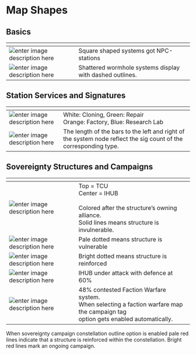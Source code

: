 # Map Shapes
## Basics

<table>
<thead>
<tr>
<th></th>
<th></th>
</tr>
</thead>
<tbody>
<tr>
<td><img src="https://raw.githubusercontent.com/Risingson/eedocs/master/docs/images/shapes/shapes_01.png" alt="enter image description here"></td>
<td>Square shaped systems got NPC-stations</td>
</tr>
<tr>
<td><img src="https://raw.githubusercontent.com/Risingson/eedocs/master/docs/images/shapes/shapes_04.png" alt="enter image description here"></td>
<td>Shattered wormhole systems display with dashed outlines.</td>
</tr>
</tbody>
</table><h2 id="station-services-and-signatures">Station Services and Signatures</h2>

<table>
<thead>
<tr>
<th></th>
<th></th>
</tr>
</thead>
<tbody>
<tr>
<td><img src="https://raw.githubusercontent.com/Risingson/eedocs/master/docs/images/shapes/shapes_02.png" alt="enter image description here"></td>
<td>White: Cloning, Green: Repair<br>Orange: Factory, Blue: Research Lab</td>
</tr>
<tr>
<td><img src="https://raw.githubusercontent.com/Risingson/eedocs/master/docs/images/shapes/shapes_09.png" alt="enter image description here"></td>
<td>The length of the bars to the left and right of the system node reflect the sig count of the corresponding type.</td>
</tr>
</tbody>
</table><h2 id="sovereignty-structures-and-campaigns">Sovereignty Structures and Campaigns</h2>

<table>
<thead>
<tr>
<th></th>
<th></th>
</tr>
</thead>
<tbody>
<tr>
<td><img src="https://raw.githubusercontent.com/Risingson/eedocs/master/docs/images/shapes/shapes_05.png" alt="enter image description here"></td>
<td>Top = TCU<br>Center = IHUB<br><br>Colored after the structure’s owning alliance.<br>Solid lines means structure is invulnerable.</td>
</tr>
<tr>
<td><img src="https://raw.githubusercontent.com/Risingson/eedocs/master/docs/images/shapes/shapes_07.png" alt="enter image description here"></td>
<td>Pale dotted means structure is vulnerable</td>
</tr>
<tr>
<td><img src="https://raw.githubusercontent.com/Risingson/eedocs/master/docs/images/shapes/shapes_06.png" alt="enter image description here"></td>
<td>Bright dotted means structure is reinforced</td>
</tr>
<tr>
<td><img src="https://raw.githubusercontent.com/Risingson/eedocs/master/docs/images/shapes/shapes_08.png" alt="enter image description here"></td>
<td>IHUB under attack with defence at 60%</td>
</tr>
<tr>
<td><img src="https://raw.githubusercontent.com/Risingson/eedocs/master/docs/images/shapes/shapes_03.png" alt="enter image description here"></td>
<td>48% contested Faction Warfare system.<br>When selecting a faction warfare map the campaign tag<br>option gets enabled automatically.</td>
</tr>
</tbody>
</table><p>When sovereignty campaign constellation outline option is enabled pale red lines indicate that a structure is reinforced within the constellation. Bright red lines mark an ongoing campaign.</p>

<!--stackedit_data:
eyJoaXN0b3J5IjpbMzA2ODEzMzQ4XX0=
-->